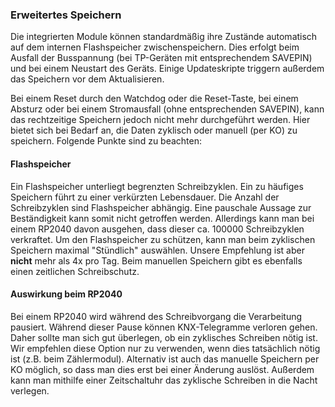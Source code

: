 ### Erweitertes Speichern

Die integrierten Module können standardmäßig ihre Zustände automatisch auf dem internen Flashspeicher zwischenspeichern. Dies erfolgt beim Ausfall der Busspannung (bei TP-Geräten mit entsprechendem SAVEPIN) und bei einem Neustart des Geräts. Einige Updateskripte triggern außerdem das Speichern vor dem Aktualisieren.

Bei einem Reset durch den Watchdog oder die Reset-Taste, bei einem Absturz oder bei einem Stromausfall (ohne entsprechenden SAVEPIN), kann das rechtzeitige Speichern jedoch nicht mehr durchgeführt werden. Hier bietet sich bei Bedarf an, die Daten zyklisch oder manuell (per KO) zu speichern. Folgende Punkte sind zu beachten:

#### Flashspeicher
Ein Flashspeicher unterliegt begrenzten Schreibzyklen. Ein zu häufiges Speichern führt zu einer verkürzten Lebensdauer. Die Anzahl der Schreibzyklen sind Flashspeicher abhängig. Eine pauschale Aussage zur Beständigkeit kann somit nicht getroffen werden. Allerdings kann man bei einem RP2040 davon ausgehen, dass dieser ca. 100000 Schreibzyklen verkraftet. Um den Flashspeicher zu schützen, kann man beim zyklischen Speichern maximal "Stündlich" auswählen. Unsere Empfehlung ist aber **nicht** mehr als 4x pro Tag. Beim manuellen Speichern gibt es ebenfalls einen zeitlichen Schreibschutz.

#### Auswirkung beim RP2040
Bei einem RP2040 wird während des Schreibvorgang die Verarbeitung pausiert. Während dieser Pause können KNX-Telegramme verloren gehen. Daher sollte man sich gut überlegen, ob ein zyklisches Schreiben nötig ist. Wir empfehlen diese Option nur zu verwenden, wenn dies tatsächlich nötig ist (z.B. beim Zählermodul). Alternativ ist auch das manuelle Speichern per KO möglich, so dass man dies erst bei einer Änderung auslöst. Außerdem kann man mithilfe einer Zeitschaltuhr das zyklische Schreiben in die Nacht verlegen.
